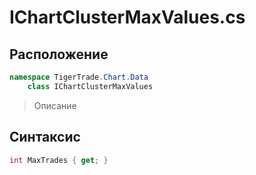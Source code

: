 
# IChartClusterMaxValues.cs
## Расположение
```csharp
namespace TigerTrade.Chart.Data  
    class IChartClusterMaxValues
```

> Описание

## Синтаксис
```csharp
int MaxTrades { get; }
```
